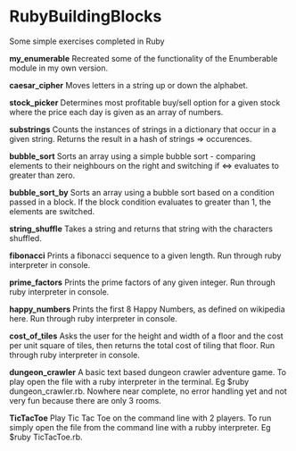 # RubyBuildingBlocks
Some simple exercises completed in Ruby

**my_enumerable**
Recreated some of the functionality of the Enumberable module in my own version.

**caesar_cipher**
Moves letters in a string up or down the alphabet. 

**stock_picker**
Determines most profitable buy/sell option for a given stock where the price each day is given as an array of numbers. 

**substrings**
Counts the instances of strings in a dictionary that occur in a given string.  Returns the result in a hash of strings => occurences.

**bubble_sort**
Sorts an array using a simple bubble sort - comparing elements to their neighbours on the right and switching if <=> evaluates to greater than zero. 

**bubble_sort_by**
Sorts an array using a bubble sort based on a condition passed in a block.  If the block condition evaluates to greater than 1, the elements are switched. 

**string_shuffle**
Takes a string and returns that string with the characters shuffled. 

**fibonacci**
Prints a fibonacci sequence to a given length. Run through ruby interpreter in console.

**prime_factors**
Prints the prime factors of any given integer. Run through ruby interpreter in console.

**happy_numbers**
Prints the first 8 Happy Numbers, as defined on wikipedia here. Run through ruby interpreter in console.

**cost_of_tiles**
Asks the user for the height and width of a floor and the cost per unit square of tiles, then returns the total cost of tiling that floor. Run through ruby interpreter in console.

**dungeon_crawler**
A basic text based dungeon crawler adventure game. To play open the file with a ruby interpreter in the terminal. Eg $ruby dungeon_crawler.rb. Nowhere near complete, no error handling yet and not very fun because there are only 3 rooms. 

**TicTacToe**
Play Tic Tac Toe on the command line with 2 players. To run simply open the file from the command line with a rubby interpreter. Eg $ruby TicTacToe.rb.